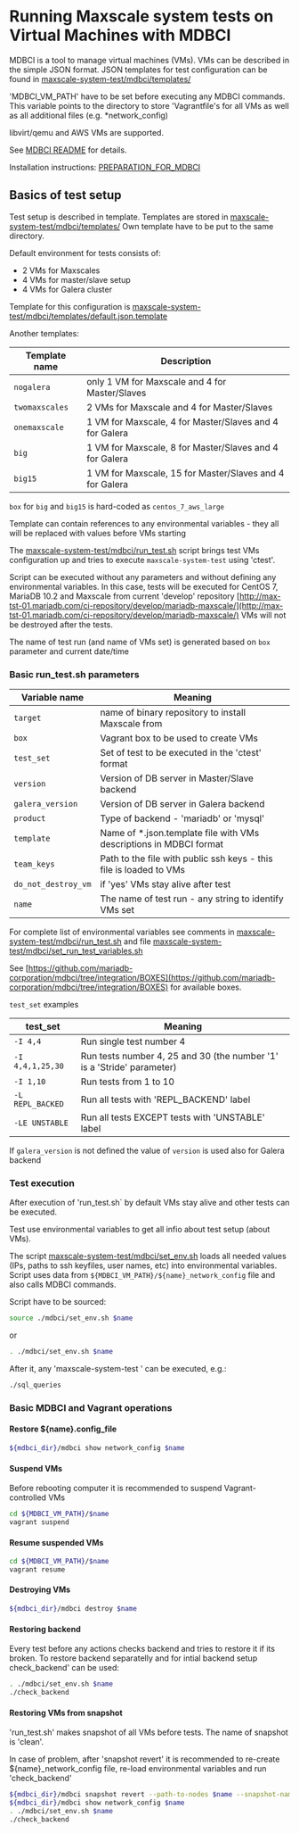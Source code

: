 # Running Maxscale system tests on Virtual Machines with MDBCI

MDBCI is a tool to manage virtual machines (VMs).
VMs can be described in the simple JSON format.
JSON templates for test configuration can be found in
[maxscale-system-test/mdbci/templates/](templates/)

'MDBCI_VM_PATH' have to be set before executing any MDBCI commands.
This variable points to the directory to store 'Vagrantfile's
for all VMs as well as all additional files (e.g. *network_config)

libvirt/qemu and AWS VMs are supported.

See [MDBCI README](https://github.com/mariadb-corporation/mdbci#mariadb-continuous-integration-infrastructure-mdbci) for details.

Installation instructions: [PREPARATION_FOR_MDBCI](https://github.com/mariadb-corporation/mdbci/blob/integration/PREPARATION_FOR_MDBCI.md)

## Basics of test setup

Test setup is described in template. Templates are stored in
[maxscale-system-test/mdbci/templates/](templates/)
Own template have to be put to the same directory.

Default environment for tests consists of:
* 2 VMs for Maxscales
* 4 VMs for master/slave setup
* 4 VMs for Galera cluster

Template for this configuration is
[maxscale-system-test/mdbci/templates/default.json.template](templates/default.json.template)

Another templates:

Template name|Description
---|---
 ```nogalera``` |only 1 VM for Maxscale and 4 for Master/Slaves|
 ```twomaxscales``` |2 VMs for Maxscale and 4 for Master/Slaves|
 ```onemaxscale``` |1 VM for Maxscale, 4 for Master/Slaves and 4 for Galera|
 ```big``` |1 VM for Maxscale, 8 for Master/Slaves and 4 for Galera|
 ```big15``` |1 VM for Maxscale, 15 for Master/Slaves and 4 for Galera|

```box``` for ```big``` and ```big15``` is hard-coded as ```centos_7_aws_large```

Template can contain references to any environmental variables - they all
will be replaced with values before VMs starting

The [maxscale-system-test/mdbci/run_test.sh](run_test.sh) script
brings test VMs configuration up and tries to execute
```maxscale-system-test``` using 'ctest'.

Script can be executed without any parameters and without defining any
environmental variables.
In this case, tests will be executed for CentOS 7, MariaDB 10.2 and
Maxscale from current 'develop' repository
[http://max-tst-01.mariadb.com/ci-repository/develop/mariadb-maxscale/](http://max-tst-01.mariadb.com/ci-repository/develop/mariadb-maxscale/)
VMs will not be destroyed after the tests.

The name of test run (and name of VMs set) is generated based on ```box``` parameter
and current date/time

### Basic run_test.sh parameters

Variable name|Meaning
---|---
```target``` |name of binary repository to install Maxscale from|
```box``` |Vagrant box to be used to create VMs |
```test_set``` |Set of test to be executed in the 'ctest' format|
```version```|Version of DB server in Master/Slave backend|
```galera_version```|Version of DB server in Galera backend|
```product```|Type of backend - 'mariadb' or 'mysql'|
```template```|Name of *.json.template file with VMs descriptions in MDBCI format|
```team_keys```|Path to the file with public ssh keys - this file is loaded to VMs|
```do_not_destroy_vm```|if 'yes' VMs stay alive after test|
```name```|The name of test run - any string to identify VMs set|


For complete list of environmental variables see comments in
[maxscale-system-test/mdbci/run_test.sh](run_test.sh)
and file [maxscale-system-test/mdbci/set_run_test_variables.sh](set_run_test_variables.sh)

See [https://github.com/mariadb-corporation/mdbci/tree/integration/BOXES](https://github.com/mariadb-corporation/mdbci/tree/integration/BOXES)
for available boxes.

```test_set``` examples

test_set|Meaning
---|---
```-I 4,4```|Run single test number 4|
```-I 4,4,1,25,30```|Run tests number 4, 25 and 30 (the number '1' is a 'Stride' parameter)|
```-I 1,10```|Run tests from 1 to 10|
```-L REPL_BACKED```|Run all tests with 'REPL_BACKEND' label|
```-LE UNSTABLE```|Run all tests EXCEPT tests with 'UNSTABLE' label|

If ```galera_version``` is not defined the value of ```version``` is used also for Galera backend

### Test execution

After execution of 'run_test.sh` by default VMs stay alive and other tests can be executed.

Test use environmental variables to get all infio about test setup (about VMs).

The script [maxscale-system-test/mdbci/set_env.sh](set_env.sh)
loads all needed values (IPs, paths to ssh keyfiles,
user names, etc) into environmental variables. Script uses
data from ```${MDBCI_VM_PATH}/${name}_network_config``` file
and also calls MDBCI commands.

Script have to be sourced:

```bash
source ./mdbci/set_env.sh $name
```

or

```bash
. ./mdbci/set_env.sh $name
```

After it, any 'maxscale-system-test ' can be executed, e.g.:

```bash
./sql_queries
```

### Basic MDBCI and Vagrant operations

#### Restore ${name}.config_file

```bash
${mdbci_dir}/mdbci show network_config $name
```

#### Suspend VMs

Before rebooting computer it is recommended to suspend
Vagrant-controlled VMs

```bash
cd ${MDBCI_VM_PATH}/$name
vagrant suspend
```

#### Resume suspended VMs

```bash
cd ${MDBCI_VM_PATH}/$name
vagrant resume
```

#### Destroying VMs

```bash
${mdbci_dir}/mdbci destroy $name
```

#### Restoring backend

Every test before any actions checks backend and tries to restore it if its broken.
To restore backend separatelly and for intial backend setup check_backend' can be used:

```bash
. ./mdbci/set_env.sh $name
./check_backend
```

#### Restoring VMs from snapshot

'run_test.sh' makes snapshot of all VMs before tests. The name of snapshot is 'clean'.

In case of problem, after 'snapshot revert' it is recommended to re-create
${name}_network_config file, re-load environmental variables and run
'check_backend'

```bash
${mdbci_dir}/mdbci snapshot revert --path-to-nodes $name --snapshot-name clean
${mdbci_dir}/mdbci show network_config $name
. ./mdbci/set_env.sh $name
./check_backend
```

